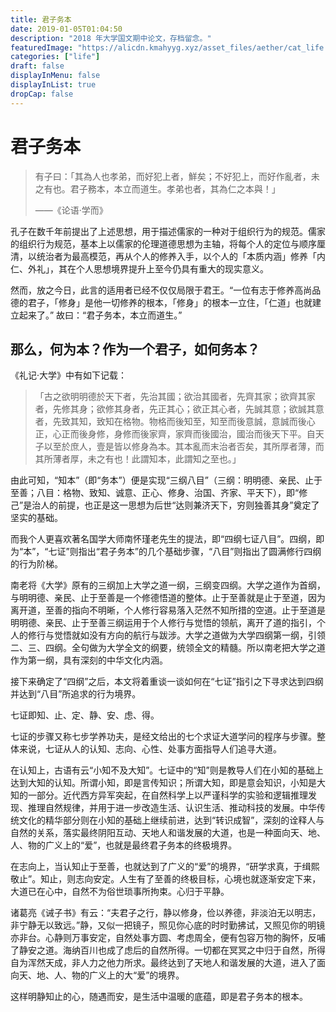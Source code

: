 ```yaml
---
title: 君子务本
date: 2019-01-05T01:04:50
description: "2018 年大学国文期中论文，存档留念。"
featuredImage: "https://alicdn.kmahyyg.xyz/asset_files/aether/cat_life.webp"
categories: ["life"]
draft: false
displayInMenu: false
displayInList: true
dropCap: false
---
```


# 君子务本

> 有子曰：「其為人也孝弟，而好犯上者，鮮矣；不好犯上，而好作亂者，未之有也。君子務本，本立而道生。孝弟也者，其為仁之本與！」
>
> ——《论语·学而》

孔子在数千年前提出了上述思想，用于描述儒家的一种对于组织行为的规范。儒家的组织行为规范，基本上以儒家的伦理道德思想为主轴，将每个人的定位与顺序厘清，以统治者为最高模范，再从个人的修养入手，以个人的「本质内涵」修养「内仁、外礼」，其在个人思想境界提升上至今仍具有重大的现实意义。

然而，放之今日，此言的适用者已经不仅仅局限于君王。“一位有志于修养高尚品德的君子，「修身」是他一切修养的根本，「修身」的根本一立住，「仁道」也就建立起来了。” 故曰：“君子务本，本立而道生。”

## 那么，何为本？作为一个君子，如何务本？

《礼记·大学》中有如下记载：

> 「古之欲明明德於天下者，先治其國；欲治其國者，先齊其家；欲齊其家者，先修其身；欲修其身者，先正其心；欲正其心者，先誠其意；欲誠其意者，先致其知，致知在格物。物格而後知至，知至而後意誠，意誠而後心正，心正而後身修，身修而後家齊，家齊而後國治，國治而後天下平。自天子以至於庶人，壹是皆以修身為本。其本亂而末治者否矣，其所厚者薄，而其所薄者厚，未之有也！此謂知本，此謂知之至也。」

由此可知，“知本”（即“务本”）便是实现“三纲八目”（三纲：明明德、亲民、止于至善；八目：格物、致知、诚意、正心、修身、治国、齐家、平天下），即“修己”是治人的前提，也正是这一思想为后世“达则兼济天下，穷则独善其身”奠定了坚实的基础。

而我个人更喜欢著名国学大师南怀瑾老先生的提法，即“四纲七证八目”。四纲，即为“本”，“七证”则指出“君子务本”的几个基础步骤，“八目”则指出了圆满修行四纲的行为阶梯。

南老将《大学》原有的三纲加上大学之道一纲，三纲变四纲。大学之道作为首纲，与明明德、亲民、止于至善是一个修德悟道的整体。止于至善就是止于至道，因为离开道，至善的指向不明晰，个人修行容易落入茫然不知所措的空道。止于至道是明明德、亲民、止于至善三纲运用于个人修行与觉悟的领航，离开了道的指引，个人的修行与觉悟就如没有方向的航行与跋涉。大学之道做为大学四纲第一纲，引领二、三、四纲。全句做为大学全文的纲要，统领全文的精髓。所以南老把大学之道作为第一纲，具有深刻的中华文化内涵。

接下来确定了“四纲”之后，本文将着重谈一谈如何在“七证”指引之下寻求达到四纲并达到“八目”所追求的行为境界。

七证即知、止、定、静、安、虑、得。

七证的步骤又称七步学养功夫，是经文给出的七个求证大道学问的程序与步骤。整体来说，七证从人的认知、志向、心性、处事方面指导人们追寻大道。

在认知上，古语有云“小知不及大知”。七证中的“知”则是教导人们在小知的基础上达到大知的认知。所谓小知，即是言传知识；所谓大知，即是意会知识，小知是大知的一部分。近代西方异军突起，在自然科学上以严谨科学的实验和逻辑推理发现、推理自然规律，并用于进一步改造生活、认识生活、推动科技的发展。中华传统文化的精华部分则在小知的基础上继续前进，达到“转识成智”，深刻的诠释人与自然的关系，落实最终阴阳互动、天地人和谐发展的大道，也是一种面向天、地、人、物的广义上的“爱”，也就是最终君子务本的终极境界。

在志向上，当认知止于至善，也就达到了广义的“爱”的境界，“研学求真，于缉熙敬止”。知止，则志向安定。人生有了至善的终极目标，心境也就逐渐安定下来，大道已在心中，自然不为俗世琐事所拘束。心归于平静。

诸葛亮《诫子书》有云：“夫君子之行，静以修身，俭以养德，非淡泊无以明志，非宁静无以致远。”静，又似一把镜子，照见你心底的时时勤拂试，又照见你的明镜亦非台。心静则万事安定，自然处事方圆、考虑周全，便有包容万物的胸怀，反哺了静安之道。海纳百川也成了虑后的自然所得。一切都在冥冥之中归于自然，所得自为浑然天成，非人力之他力所求。最终达到了天地人和谐发展的大道，进入了面向天、地、人、物的广义上的大“爱”的境界。

这样明静知止的心，随遇而安，是生活中温暖的底蕴，即是君子务本的根本。
